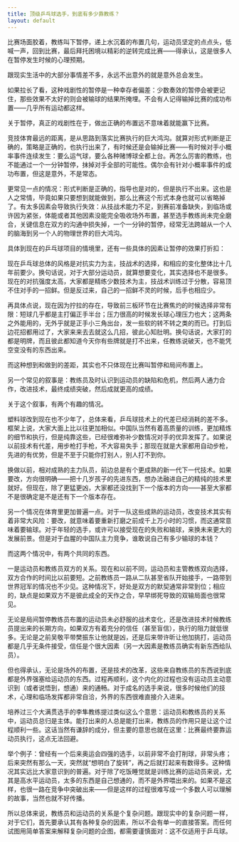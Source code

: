 ```yaml
---
title: 顶级乒乓球选手，到底有多少靠教练？
layout: default
---
```


比赛场面胶着，教练叫下暂停，递上水沉着的布置几句，运动员坚定的点点头，低喊一声，回到比赛，最后拜托困境以精彩的逆转完成比赛——得承认，这是很多人在暂停发生时候的心理预期。

跟现实生活中的大部分事情差不多，永远不出意外的就是意外总会发生。

如果拉长了看，这种戏剧性的暂停是一种幸存者偏差：少数奏效的暂停会被更记住，那些效果不太好的则会被输球的结果所掩埋。不会有人记得输掉比赛的成功布置——几乎所有运动都这样。

关于暂停，真正的戏剧性在于，做出正确的布置远不意味着就能赢下比赛。

竞技体育最远的距离，是从思路到落实比赛执行的巨大鸿沟。就算对形式判断是正确的，策略是正确的，也执行出来了，有时候还是会输掉比赛——有时候对手小概率事件连续发生：要么运气球，要么各种赌博球全都上台。再怎么厉害的教练，也不能通过一个一分钟暂停，抹掉对手全部的可能性。偶尔会有针对小概率事件的成功布置，但这是意外，不是常态。

更常见一点的情况：形式判断是正确的，指导也是对的，但是执行不出来。这也是人之常情，毕竟如果只要想到就能做到，那么比赛这个形式本身也就可以省略掉了。有太多因素会导致执行失效：从技战术能力不足，到赛前准备缺失，到临场或许因为紧张，体能或者其他因素没能完全吸收场外布置，甚至选手教练尚未完全磨合，关键信息在双方的沟通中损失掉，一个一分钟的暂停，经常无法跨越从一个人的脑海到另一个人的物理世界的巨大鸿沟。

具体到现在的乒乓球项目的情境里，还有一些具体的因素让暂停的效果打折扣：

现在乒乓球总体的风格是对抗实力为主，技战术的选择，和相应的变化整体比十几年前要少。换句话说，对于大部分运动员，就算想要变化，其实选择也不是很多。现在的对抗强度太高，大家都是精练少数技术为主，技战术训练过于分散，容易顶不住对手的一招鲜。但是反过来，自己的一招鲜不灵的时候，后手也相应少。

再具体点说，现在因为拧拉的存在，导致前三板环节在比赛焦灼的时候选择非常有限：短球几乎都是主打偏正手半台；压力很高的时候发长球心理压力也大；这两条之外能用的，无外乎就是正手小三角出台，发一些软的转不转之类的而已。打到后边花招都用过了，大家来来去去就这么几招，彼此心知肚明。换句话说，大家打的都是明牌，而且彼此都知道今天你有些牌就是打不出来，任教练说破天，也不能凭空变没有的东西出来。


而这种想到和做到的差距，其实也不只体现在比赛叫暂停和局间布置上。

另一个常见的叙事是：教练员及时认识到运动员的缺陷和危机，然后两人通力合作，改进技术，最终成绩突破，然后成就更高的成绩。

关于这个叙事，有两个有趣的情况。

塑料球改到现在也不少年了，总体来看，乒乓球技术上的代差已经消耗的差不多。框架上说，大家大面上比以往更加相似。中国队当然有着高质量的训练，更加精炼的细节和执行，但是纯靠这些，已经很难弥补少数情况对手的优异发挥了。如果说以前技术有代差，用步枪打手枪，不大容易失手；那现在就是大家都用自动步枪，先进的有优势，但是不至于只能你打别人，别人打不到你。

换做以前，相对成熟的主力队员，前边总是有个更成熟的新一代下一代技术。如果要改，方向很明确——把十几岁孩子的先进东西，想办法融进自己的精纯的技术里就好。但现在，除了更猛更凶，大家都还没找到下一个版本的方向——甚至大家都不是很确定是不是还有下一个版本存在。

另一个情况在体育里更加普遍一点。对于一队这些成熟的运动员，改变技术其实有着非常大风险：要改，就意味着要重新打磨之前成千上万小时的习惯，而这通常意味着要输球。对于年轻的选手，或许可以接受现在的失败和输球，来换未来更大的发展前景。但是对于血腥的中国队主力竞争，谁敢说自己有多少输球的本钱？


而这两个情况中，有两个共同的东西。

一是运动员和教练员双方的关系。现在和以前不同，运动员和主管教练双向选择，双方合作的时间比以前要短。之前教练员一路从二队甚至省队开始接手，一路带到世界冠军的情况也不少见。这种情况下，好处是双方的默契通常非常到位；相应的，缺点是如果双方不是彼此成全的天作之合，早早绑死导致的双输局面也很常见。

无论是局间暂停教练员布置的运动员未必舒服的战术变化，还是改进技术时候教练员提出来的长期方向，如果双方有着充分的信任（甚至盲信），执行的阻力就低很多。无论是之前吴敬平带樊振东让他就是凶，还是后来带许昕让他加挑打，运动员都是几乎无条件接受，信任是个很大因素（另一大因素是教练员确实有新东西给队员）。

但也得承认，无论是场外的布置，还是技术的改革，这些来自教练员的东西说到底都是外界强塞给运动员的东西。过程再顺利，这个内化的过程也没有运动员主动意识到（或者说悟到，想通）来的通畅。对于成名的选手来说，很多时候他们的技术，心理和临场发挥都非常自洽，外界的东西很难直接介入进来。

培养过三个大满贯选手的李隼教练提过类似这么个意思：运动员和教练员的关系中，运动员总归是主体。能打出来的人总是能打出来，教练员的作用只是让这个过程顺利一些。这话当然有谦辞的成分，但主要的意思也就在这里：比赛最终要靠运动员执行，这点无法回避。

举个例子：曾经有一个后来奥运会四强的选手，以前非常不会打削球，非常头疼；后来突然有那么一天，突然就“想明白了旋转”，再之后就打起来有数得多。这种情况其实远比大家意识到的普遍。对于除了吃饭睡觉就是训练比赛的运动员来说，尤其是高水平运动员，太多的东西是自己想通的，而不是外界喂出来的。如果不是这样，也很一路在竞争中突破出来——但是这样的过程很难写成一个多数人可以理解的故事，当然也就不好传播。

所以总体来说，教练员和运动员的关系是个复杂问题。跟现实中的复杂问题一样，对于它们，首先要承认其有各种复杂的因素，所以不会有单一的直接答案。而任何试图用简单答案来解释复杂问题的企图，都需要谨慎面对：这不仅适用于乒乓球。

